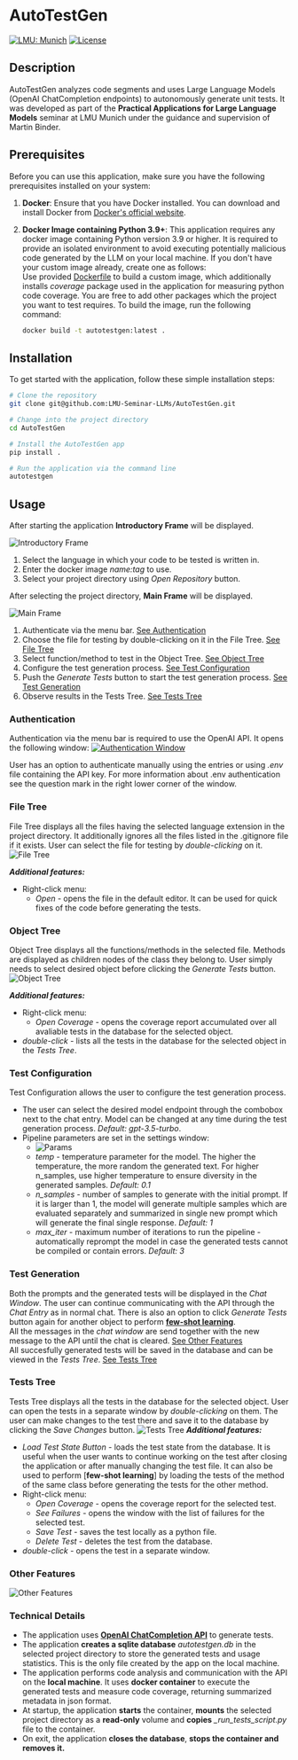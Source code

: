 # AutoTestGen

[![LMU: Munich](https://img.shields.io/badge/LMU-Munich-009440.svg)](https://www.en.statistik.uni-muenchen.de/index.html)
[![License](https://img.shields.io/badge/License-MIT-blue.svg)](https://opensource.org/licenses/MIT)

## Description

AutoTestGen analyzes code segments and uses Large Language Models (OpenAI ChatCompletion endpoints) to autonomously generate unit tests. It was developed as part of the **Practical Applications for Large Language Models** seminar at LMU Munich under the guidance and supervision of Martin Binder.

## Prerequisites

Before you can use this application, make sure you have the following prerequisites installed on your system:

1. **Docker**: Ensure that you have Docker installed. You can download and install Docker from [Docker's official website](https://www.docker.com/get-started).

2. **Docker Image containing Python 3.9+**: This application requires any docker image containing Python version 3.9 or higher. It is required to provide an isolated environment to avoid executing potentially malicious code generated by the LLM on your local machine.
If you don't have your custom image already, create one as follows:  
    Use provided [Dockerfile](./Dockerfile) to build a custom image, which additionally installs *coverage* package used in the application for measuring python code coverage. You are free to add other packages which the project you want to test requires. To build the image, run the following command: 
    ```sh
    docker build -t autotestgen:latest .
    ```

## Installation
To get started with the application, follow these simple installation steps:
```sh
# Clone the repository
git clone git@github.com:LMU-Seminar-LLMs/AutoTestGen.git

# Change into the project directory
cd AutoTestGen

# Install the AutoTestGen app
pip install .

# Run the application via the command line
autotestgen
```

## Usage

After starting the application **Introductory Frame** will be displayed.

![Introductory Frame](./assets/IntroFrame.png)
1. Select the language in which your code to be tested is written in.
2. Enter the docker image *name:tag* to use.
3. Select your project directory using *Open Repository* button.

After selecting the project directory, **Main Frame** will be displayed.

![Main Frame](./assets/MainFrame.png)
1. Authenticate via the menu bar. [See Authentication](#authentication)
2. Choose the file for testing by double-clicking on it in the File Tree. [See File Tree](#file-tree)
3. Select function/method to test in the Object Tree. [See Object Tree](#object-tree)
4. Configure the test generation process. [See Test Configuration](#test-configuration)
5. Push the *Generate Tests* button to start the test generation process. [See Test Generation](#test-generation)
6. Observe results in the Tests Tree. [See Tests Tree](#tests-tree)

### Authentication
Authentication via the menu bar is required to use the OpenAI API. It opens the following window:
[![Authentication Window](./assets/auth.png)](https://beta.openai.com/docs/developer-quickstart/your-api-keys)

User has an option to authenticate manually using the entries or using *.env* file containing the API key. For more information about .env authentication see the question mark in the right lower corner of the window.

### File Tree
File Tree displays all the files having the selected language extension in the project directory. It additionally ignores all the files listed in the .gitignore file if it exists.  User can select the file for testing by *double-clicking* on it.
![File Tree](./assets/filetree.png)

***Additional features:***
- Right-click menu:
    - *Open* - opens the file in the default editor. It can be used for quick fixes of the code before generating the tests.


### Object Tree
Object Tree displays all the functions/methods in the selected file. Methods are displayed as children nodes of the class they belong to. User simply needs to select desired object before clicking the *Generate Tests* button.
![Object Tree](./assets/objecttree.png)

***Additional features:***
- Right-click menu:
    - *Open Coverage* - opens the coverage report accumulated over all avaliable tests in the database for the selected object.
- *double-click* - lists all the tests in the database for the selected object in the *Tests Tree*.

### Test Configuration
Test Configuration allows the user to configure the test generation process.
- The user can select the desired model endpoint through the combobox next to the chat entry. Model can be changed at any time during the test generation process. *Default: gpt-3.5-turbo*.
- Pipeline parameters are set in the settings window:
    - ![Params](./assets/params.png)
    - *temp* - temperature parameter for the model. The higher the temperature, the more random the generated text. For higher n_samples, use higher temperature to ensure diversity in the generated samples. *Default: 0.1*
    - *n_samples* - number of samples to generate with the initial prompt. If it is larger than 1, the model will generate multiple samples which are evaluated separately and summarized in single new prompt which will generate the final single response. *Default: 1*
    - *max_iter* - maximum number of iterations to run the pipeline - automatically reprompt the model in case the generated tests cannot be compiled or contain errors. *Default: 3*

### Test Generation
Both the prompts and the generated tests will be displayed in the *Chat Window*. The user can continue communicating with the API through the *Chat Entry* as in normal chat. There is also an option to click *Generate Tests* button again for another object to perform [**few-shot learning**](https://help.openai.com/en/articles/6654000-best-practices-for-prompt-engineering-with-openai-api).  
All the messages in the *chat window* are send together with the new message to the API until the chat is cleared. [See Other Features](#other-features)  
All succesfully generated tests will be saved in the database and can be viewed in the *Tests Tree*. [See Tests Tree](#tests-tree)

### Tests Tree
Tests Tree displays all the tests in the database for the selected object. User can open the tests in a separate window by *double-clicking* on them. The user can make changes to the test there and save it to the database by clicking the *Save Changes* button.
![Tests Tree](./assets/teststree.png)
***Additional features:***
- *Load Test State Button* - loads the test state from the database. It is useful when the user wants to continue working on the test after closing the application or after manually changing the test file. It can also be used to perform [**few-shot learning**] by loading the tests of the method of the same class before generating the tests for the other method.
- Right-click menu:
    - *Open Coverage* - opens the coverage report for the selected test.
    - *See Failures* - opens the window with the list of failures for the selected test.
    - *Save Test* - saves the test locally as a python file.
    - *Delete Test* - deletes the test from the database.
- *double-click* - opens the test in a separate window.

### Other Features
![Other Features](./assets/other.png)

### Technical Details
- The application uses [**OpenAI ChatCompletion API**](https://beta.openai.com/docs/api-reference/chat) to generate tests.
- The application **creates a sqlite database** *autotestgen.db* in the selected project directory to store the generated tests and usage statistics. This is the only file created by the app on the local machine.
- The application performs code analysis and communication with the API on the **local machine**. It uses **docker container** to execute the generated tests and measure code coverage, returning summarized metadata in json format.
- At startup, the application **starts** the container, **mounts** the selected project directory as a **read-only** volume and **copies** *_run_tests_script.py* file to the container.
- On exit, the application **closes the database**, **stops the container and removes it.**

